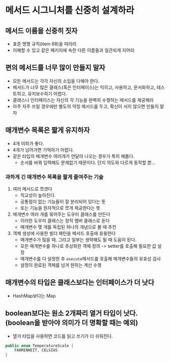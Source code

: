 # 메서드 시그니처를 신중히 설계하라 
## 메서드 이름을 신중히 짓자 
- 표준 명명 규칙(item 68)을 따라라 
- 이해할 수 있고 같은 패키지에 속한 다른 이름들과 일관되게 지어라 

## 편의 메서드를 너무 많이 만들지 말자 
- 모든 메서드는 각각 자신의 소임을 다해야 한다.
- 메서드가 너무 많은 클래스(혹은 인터페이스)는 익히고, 사용하고, 문서화하고, 테스트하고, 유지보수하기 어렵다. 
- 클래스나 인터페이스는 자신의 각 기능을 완벽히 수행하는 메서드를 제공해라 
- 아주 자주 쓰일 경우에만 별도의 약칭 메서드를 두고, 확신이 서지 않으면 만들지 말자

## 매개변수 목록은 짧게 유지하자 
- 4개 이하가 좋다.
- 4개가 넘어가면 기억하기 어렵다. 
- 같은 타입의 매개변수 여러개가 연달아 나오는 경우가 특히 해롭다.
  - 순서를 바꿔 입력해도 문제없기 때문이다. 단지 의도와 다르게 동작할 뿐...

### 과하게 긴 매개변수 목록을 짧게 줄여주는 기술 
1. 여러 메서드로 쪼갠다 
   - 직교성이 높아진다. 
   - 공통점이 없는 기능들이 잘 분리되어 있다는 뜻 
   - 또는 기능을 원자적으로 쪼개 제공한다는 뜻
2. 매개변수 여러 개를 묶어주는 도우미 클래스를 만든다 
   - 이러한 도우미 클래스는 정적 멤버 클래스로 둔다 
   - 매개변수 몇 개를 독립된 하나의 개념으로 볼 때 추천 
3. 객체 생성에 사용한 빌더 패턴을 메서드 호출에 응용한다 
   - 매개변수가 많을 때, 그리고 일부는 생략해도 될 때 도움이 된다.
   - 모든 매개변수를 하나로 추상화한 객체 정의 -> setter를 호출해 필요한 값 설정 
   - 매개변수를 다 설정한 후 `execute`메서드를 호출해 매개변수들의 유효성 검사
   - 설정이 완료된 객체를 넘겨 원하는 계산 수행 


## 매개변수의 타입은 클래스보다는 인터페이스가 더 낫다 
- HashMap보다는 Map

## boolean보다는 원소 2개짜리 열거 타입이 낫다. (boolean을 받아야 의미가 더 명확할 때는 예외)
- 열거 타입을 사용하면 코드를 읽고 쓰기가 더 쉬워진다. 
```java
public enum TemperatureScale {
    FAHRENHEIT, CELSIUS
}
```

